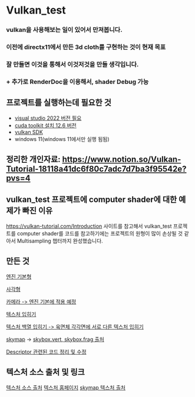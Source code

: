 # Vulkan_test

### vulkan을 사용해보는 일이 있어서 만져봅니다.
### 이전에 directx11에서 만든 3d cloth를 구현하는 것이 현재 목표
### 잘 만들면 이것을 통해서 이것저것을 만들 생각입니다.
### + 추가로 RenderDoc을 이용해서, shader Debug 가능

## 프로젝트를 실행하는데 필요한 것
- [visual studio 2022 버전 필요](https://visualstudio.microsoft.com/ko/vs/)
- [cuda toolkit 설치 12.6 버전](https://developer.nvidia.com/cuda-12-6-0-download-archive?target_os=Windows&target_arch=x86_64&target_version=11&target_type=exe_network)
- [vulkan SDK](https://www.lunarg.com/vulkan-sdk/)
- windows 11(windows 11에서만 실행 됨됨)

## 정리한 개인자료: https://www.notion.so/Vulkan-Tutorial-18118a41dc6f80c7adc7d7ba3f95542e?pvs=4
## vulkan_test 프로젝트에 computer shader에 대한 예제가 빠진 이유
https://vulkan-tutorial.com/Introduction 사이트를 참고해서 vulkan_test 프로젝트를
computer shader를 코드를 참고하기에는 프로젝트의 원형이 많이 손상될 것 같아서
Multisampling 챕터까지 완성했습니다. 
## 만든 것
[엔진 기본형](https://github.com/cmscms419/Vulkan_create_Somthing/tree/master/app/source/engine)

[사각형](https://github.com/cmscms419/Vulkan_create_Somthing/tree/master/app/source/Square)

[카메라 -> 엔진 기본에 적용 예정](https://github.com/cmscms419/Vulkan_create_Somthing/tree/master/app/source/camera)

[텍스처 입히기](https://github.com/cmscms419/Vulkan_create_Somthing/tree/master/app/source/texture)

[텍스처 백열 입히기 -> 육면체 각각면에 서로 다른 텍스처 입히기](https://github.com/cmscms419/Vulkan_create_Somthing/tree/master/app/source/textureArray)

[skymap](https://github.com/cmscms419/Vulkan_create_Somthing/tree/master/app/source/skymap) -> [skybox.vert, skybox.frag 출처](https://github.com/SaschaWillems/Vulkan/tree/master/shaders/glsl/texturecubemap)

[Descriptor 관련된 코드 정리 및 수정](https://github.com/cmscms419/vulkanMakeSomething/tree/master/app/source/DescriptorCodeUpdate)

## 텍스처 소스 출처 및 링크

[텍스처 소스 출처](https://opengameart.org/content/tiny-texture-pack-2)
[텍스처 홈페이지](https://opengameart.org/)
[skymap 텍스처 출처](https://learnopengl.com/Advanced-OpenGL/Cubemaps)

